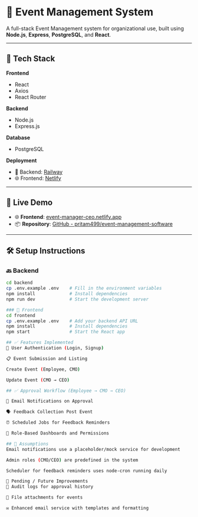 # 🎉 Event Management System

A full-stack Event Management system for organizational use, built using **Node.js**, **Express**, **PostgreSQL**, and **React**.

---

## 🔧 Tech Stack

**Frontend**  
- React  
- Axios  
- React Router

**Backend**  
- Node.js  
- Express.js

**Database**  
- PostgreSQL

**Deployment**  
- 🚀 Backend: [Railway](https://railway.app)  
- 🌐 Frontend: [Netlify](https://netlify.com)

---

## 🚀 Live Demo

- 🌐 **Frontend**: [event-manager-ceo.netlify.app](https://event-manager-ceo.netlify.app)  
- 📦 **Repository**: [GitHub - pritam499/event-management-software](https://github.com/pritam499/event-management-software)

---

## 🛠️ Setup Instructions

### 🔙 Backend

```bash
cd backend
cp .env.example .env    # Fill in the environment variables
npm install             # Install dependencies
npm run dev             # Start the development server

### 🎨 Frontend
cd frontend
cp .env.example .env    # Add your backend API URL
npm install             # Install dependencies
npm start               # Start the React app

## ✅ Features Implemented
🔐 User Authentication (Login, Signup)

📋 Event Submission and Listing

Create Event (Employee, CMO)

Update Event (CMO → CEO)

## ✅ Approval Workflow (Employee → CMO → CEO)

📧 Email Notifications on Approval

🗣️ Feedback Collection Post Event

⏰ Scheduled Jobs for Feedback Reminders

👥 Role-Based Dashboards and Permissions

## 📌 Assumptions
Email notifications use a placeholder/mock service for development

Admin roles (CMO/CEO) are predefined in the system

Scheduler for feedback reminders uses node-cron running daily

🧩 Pending / Future Improvements
📝 Audit logs for approval history

📎 File attachments for events

✉️ Enhanced email service with templates and formatting
